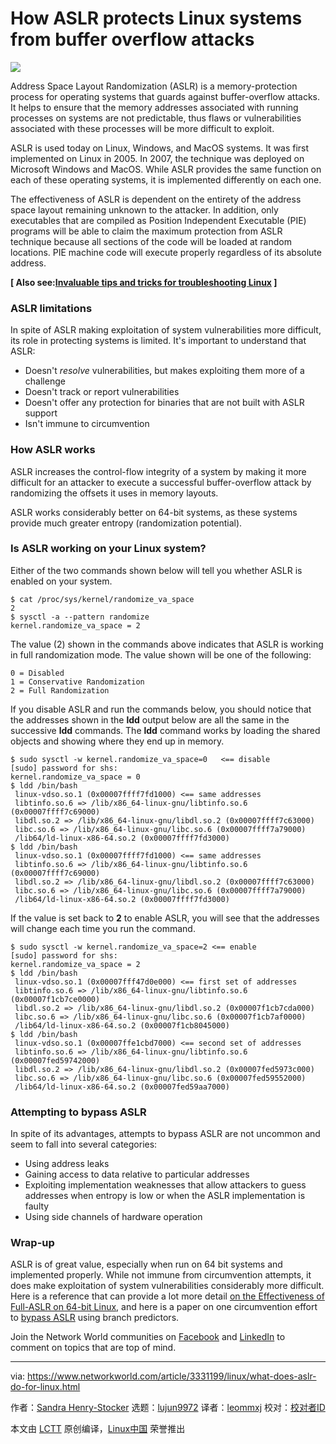 [#]: collector: (lujun9972)
[#]: translator: (leommxj)
[#]: reviewer: ( )
[#]: publisher: ( )
[#]: url: ( )
[#]: subject: (How ASLR protects Linux systems from buffer overflow attacks)
[#]: via: (https://www.networkworld.com/article/3331199/linux/what-does-aslr-do-for-linux.html)
[#]: author: (Sandra Henry-Stocker https://www.networkworld.com/author/Sandra-Henry_Stocker/)

How ASLR protects Linux systems from buffer overflow attacks
======

![](https://images.idgesg.net/images/article/2019/01/shuffling-cards-100784640-large.jpg)

Address Space Layout Randomization (ASLR) is a memory-protection process for operating systems that guards against buffer-overflow attacks. It helps to ensure that the memory addresses associated with running processes on systems are not predictable, thus flaws or vulnerabilities associated with these processes will be more difficult to exploit.

ASLR is used today on Linux, Windows, and MacOS systems. It was first implemented on Linux in 2005. In 2007, the technique was deployed on Microsoft Windows and MacOS. While ASLR provides the same function on each of these operating systems, it is implemented differently on each one.

The effectiveness of ASLR is dependent on the entirety of the address space layout remaining unknown to the attacker. In addition, only executables that are compiled as Position Independent Executable (PIE) programs will be able to claim the maximum protection from ASLR technique because all sections of the code will be loaded at random locations. PIE machine code will execute properly regardless of its absolute address.

**[ Also see:[Invaluable tips and tricks for troubleshooting Linux][1] ]**

### ASLR limitations

In spite of ASLR making exploitation of system vulnerabilities more difficult, its role in protecting systems is limited. It's important to understand that ASLR:

  * Doesn't _resolve_ vulnerabilities, but makes exploiting them more of a challenge
  * Doesn't track or report vulnerabilities
  * Doesn't offer any protection for binaries that are not built with ASLR support
  * Isn't immune to circumvention



### How ASLR works

ASLR increases the control-flow integrity of a system by making it more difficult for an attacker to execute a successful buffer-overflow attack by randomizing the offsets it uses in memory layouts.

ASLR works considerably better on 64-bit systems, as these systems provide much greater entropy (randomization potential).

### Is ASLR working on your Linux system?

Either of the two commands shown below will tell you whether ASLR is enabled on your system.

```
$ cat /proc/sys/kernel/randomize_va_space
2
$ sysctl -a --pattern randomize
kernel.randomize_va_space = 2
```

The value (2) shown in the commands above indicates that ASLR is working in full randomization mode. The value shown will be one of the following:

```
0 = Disabled
1 = Conservative Randomization
2 = Full Randomization
```

If you disable ASLR and run the commands below, you should notice that the addresses shown in the **ldd** output below are all the same in the successive **ldd** commands. The **ldd** command works by loading the shared objects and showing where they end up in memory.

```
$ sudo sysctl -w kernel.randomize_va_space=0   <== disable
[sudo] password for shs:
kernel.randomize_va_space = 0
$ ldd /bin/bash
 linux-vdso.so.1 (0x00007ffff7fd1000) <== same addresses
 libtinfo.so.6 => /lib/x86_64-linux-gnu/libtinfo.so.6 (0x00007ffff7c69000)
 libdl.so.2 => /lib/x86_64-linux-gnu/libdl.so.2 (0x00007ffff7c63000)
 libc.so.6 => /lib/x86_64-linux-gnu/libc.so.6 (0x00007ffff7a79000)
 /lib64/ld-linux-x86-64.so.2 (0x00007ffff7fd3000)
$ ldd /bin/bash
 linux-vdso.so.1 (0x00007ffff7fd1000) <== same addresses
 libtinfo.so.6 => /lib/x86_64-linux-gnu/libtinfo.so.6 (0x00007ffff7c69000)
 libdl.so.2 => /lib/x86_64-linux-gnu/libdl.so.2 (0x00007ffff7c63000)
 libc.so.6 => /lib/x86_64-linux-gnu/libc.so.6 (0x00007ffff7a79000)
 /lib64/ld-linux-x86-64.so.2 (0x00007ffff7fd3000)
```

If the value is set back to **2** to enable ASLR, you will see that the addresses will change each time you run the command.

```
$ sudo sysctl -w kernel.randomize_va_space=2 <== enable
[sudo] password for shs:
kernel.randomize_va_space = 2
$ ldd /bin/bash
 linux-vdso.so.1 (0x00007fff47d0e000) <== first set of addresses
 libtinfo.so.6 => /lib/x86_64-linux-gnu/libtinfo.so.6 (0x00007f1cb7ce0000)
 libdl.so.2 => /lib/x86_64-linux-gnu/libdl.so.2 (0x00007f1cb7cda000)
 libc.so.6 => /lib/x86_64-linux-gnu/libc.so.6 (0x00007f1cb7af0000)
 /lib64/ld-linux-x86-64.so.2 (0x00007f1cb8045000)
$ ldd /bin/bash
 linux-vdso.so.1 (0x00007ffe1cbd7000) <== second set of addresses
 libtinfo.so.6 => /lib/x86_64-linux-gnu/libtinfo.so.6 (0x00007fed59742000)
 libdl.so.2 => /lib/x86_64-linux-gnu/libdl.so.2 (0x00007fed5973c000)
 libc.so.6 => /lib/x86_64-linux-gnu/libc.so.6 (0x00007fed59552000)
 /lib64/ld-linux-x86-64.so.2 (0x00007fed59aa7000)
```

### Attempting to bypass ASLR

In spite of its advantages, attempts to bypass ASLR are not uncommon and seem to fall into several categories:

  * Using address leaks
  * Gaining access to data relative to particular addresses
  * Exploiting implementation weaknesses that allow attackers to guess addresses when entropy is low or when the ASLR implementation is faulty
  * Using side channels of hardware operation



### Wrap-up

ASLR is of great value, especially when run on 64 bit systems and implemented properly. While not immune from circumvention attempts, it does make exploitation of system vulnerabilities considerably more difficult. Here is a reference that can provide a lot more detail [on the Effectiveness of Full-ASLR on 64-bit Linux][2], and here is a paper on one circumvention effort to [bypass ASLR][3] using branch predictors.

Join the Network World communities on [Facebook][4] and [LinkedIn][5] to comment on topics that are top of mind.

--------------------------------------------------------------------------------

via: https://www.networkworld.com/article/3331199/linux/what-does-aslr-do-for-linux.html

作者：[Sandra Henry-Stocker][a]
选题：[lujun9972][b]
译者：[leommxj](https://github.com/leommxj)
校对：[校对者ID](https://github.com/校对者ID)

本文由 [LCTT](https://github.com/LCTT/TranslateProject) 原创编译，[Linux中国](https://linux.cn/) 荣誉推出

[a]: https://www.networkworld.com/author/Sandra-Henry_Stocker/
[b]: https://github.com/lujun9972
[1]: https://www.networkworld.com/article/3242170/linux/invaluable-tips-and-tricks-for-troubleshooting-linux.html
[2]: https://cybersecurity.upv.es/attacks/offset2lib/offset2lib-paper.pdf
[3]: http://www.cs.ucr.edu/~nael/pubs/micro16.pdf
[4]: https://www.facebook.com/NetworkWorld/
[5]: https://www.linkedin.com/company/network-world

